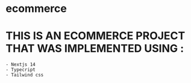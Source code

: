 # ecommerce
# THIS IS AN ECOMMERCE PROJECT THAT WAS IMPLEMENTED USING :
    - Nextjs 14
    - Typecript
    - Tailwind css